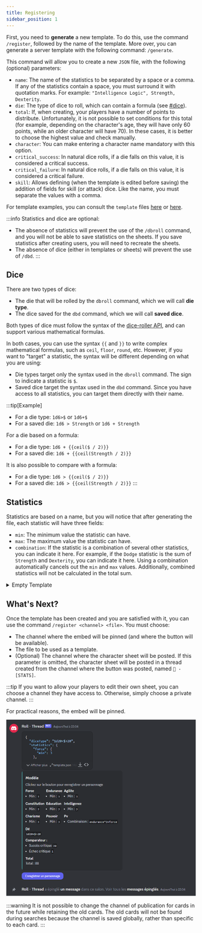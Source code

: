 ```yaml
---
title: Registering
sidebar_position: 1
---
```

First, you need to **generate** a new template. To do this, use the command `/register`, followed by the name of the template. More over, you can generate a server template with the following command: `/generate`.

This command will allow you to create a new `JSON` file, with the following (optional) parameters:
- `name`: The name of the statistics to be separated by a space or a comma. If any of the statistics contain a space, you must surround it with quotation marks. For example: `"Intelligence Logic", Strength, Dexterity`.
- `die`: The type of dice to roll, which can contain a formula (see [#dice](#dice)).
- `total`: If, when creating, your players have a number of points to distribute. Unfortunately, it is not possible to set conditions for this total (for example, depending on the character's age, they will have only 60 points, while an older character will have 70). In these cases, it is better to choose the highest value and check manually.
- `character`: You can make entering a character name mandatory with this option.
- `critical_success`: In natural dice rolls, if a die falls on this value, it is considered a critical success.
- `critical_failure`: In natural dice rolls, if a die falls on this value, it is considered a critical failure.
- `skill`: Allows defining (when the template is edited before saving) the addition of fields for skill (or attack) dice. Like the name, you must separate the values with a comma.

For template examples, you can consult the `template` files [here](https://github.com/Dicelette/discord-dicelette/tree/main/template) or [here](register/template).

:::info
Statistics and dice are optional:
- The absence of statistics will prevent the use of the `/dbroll` command, and you will not be able to save statistics on the sheets. If you save statistics after creating users, you will need to recreate the sheets.
- The absence of dice (either in templates or sheets) will prevent the use of `/dbd`.
:::

## Dice

There are two types of dice:
- The die that will be rolled by the `dbroll` command, which we will call **die type**.
- The dice saved for the `dbd` command, which we will call **saved dice**.

Both types of dice must follow the syntax of the [dice-roller API](https://dice-roller.github.io/documentation/), and can support various mathematical formulas.

In both cases, you can use the syntax `{{` and `}}` to write complex mathematical formulas, such as `ceil`, `floor`, `round`, etc. However, if you want to "target" a statistic, the syntax will be different depending on what you are using:
- Die types target only the syntax used in the `dbroll` command. The sign to indicate a statistic is `$`.
- Saved dice target the syntax used in the `dbd` command. Since you have access to all statistics, you can target them directly with their name.

:::tip[Example]
- For a die type: `1d6>$` or `1d6+$`
- For a saved die: `1d6 > Strength` or `1d6 + Strength`

For a die based on a formula:
- For a die type: `1d6 + {{ceil($ / 2)}}`
- For a saved die: `1d6 + {{ceil(Strength / 2)}}`

It is also possible to compare with a formula:
- For a die type: `1d6 > {{ceil($ / 2)}}`
- For a saved die: `1d6 > {{ceil(Strength / 2)}}`
:::

## Statistics

Statistics are based on a name, but you will notice that after generating the file, each statistic will have three fields:
- `min`: The minimum value the statistic can have.
- `max`: The maximum value the statistic can have.
- `combination`: If the statistic is a combination of several other statistics, you can indicate it here. For example, if the `Dodge` statistic is the sum of `Strength` and `Dexterity`, you can indicate it here. Using a combination automatically cancels out the `min` and `max` values. Additionally, combined statistics will not be calculated in the total sum.

<details>
  <summary>Empty Template</summary>
  ```json
  {
  "charName": false,
  "statistics": {
    "NAME": {
      "min": 1,
	  "max": 20,
	  "combination": ""
    },
	"COMBINATION": {
	  "combination": "NAME*2"
    },
  },
  "diceType": "",
  "critical": {
    "failure": 0,
    "success": 0
  },
  "total": 0,
  "damage": {
    "NAME": ""
  }
}
```
</details> 

## What's Next?

Once the template has been created and you are satisfied with it, you can use the command `/register <channel> <file>`. You must choose:
- The channel where the embed will be pinned (and where the button will be available).
- The file to be used as a template.
- (Optional) The channel where the character sheet will be posted. If this parameter is omitted, the character sheet will be posted in a thread created from the channel where the button was posted, named `📝 - [STATS]`. 

:::tip
If you want to allow your players to edit their own sheet, you can choose a channel they have access to. Otherwise, simply choose a private channel.
:::

For practical reasons, the embed will be pinned.

![embed](/assets/register/embed_template.png)

:::warning
It is not possible to change the channel of publication for cards in the future while retaining the old cards. The old cards will not be found during searches because the channel is saved globally, rather than specific to each card.
:::